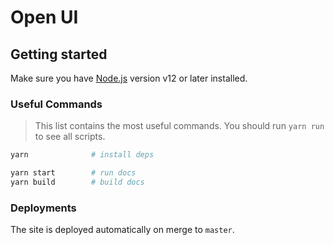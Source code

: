 # Open UI

## Getting started

Make sure you have [Node.js](https://nodejs.org) version v12 or later installed.

### Useful Commands

> This list contains the most useful commands. You should run `yarn run` to see all scripts.

```sh
yarn              # install deps

yarn start        # run docs
yarn build        # build docs
```

### Deployments

The site is deployed automatically on merge to `master`.
